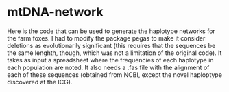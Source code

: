 # mtDNA-network
Here is the code that can be used to generate the haplotype networks for the farm foxes.
I had to modify the package pegas to make it consider deletions as evolutionarily significant (this requires that the sequences be the same lenghth, though, which was not a limitation of the original code).
It takes as input a spreadsheet where the frequencies of each haplotype in each population are noted.
It also needs a .fas file with the alignment of each of these sequences (obtained from NCBI, except the novel haploptype discovered at the ICG).
